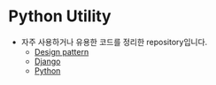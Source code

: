 # Python Utility
- 자주 사용하거나 유용한 코드를 정리한 repository입니다.
    - [Design pattern](https://github.com/navill/python-utility/tree/master/design_pattern/design_pattern_template_from_sourcemaking)
    - [Django](https://github.com/navill/python-utility/tree/master/django)
    - [Python](https://github.com/navill/python-utility/tree/master/python)